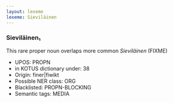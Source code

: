 ```yaml
---
layout: lexeme
lexeme: Sieviläinen
---
```


###  Sieviläinen₁

This rare proper noun overlaps more common *Sieviläinen* (FIXME)
* UPOS:  PROPN
* in KOTUS dictionary under:  38
* Origin:  finer|fiwikt
* Possible NER class:  ORG
* Blacklisted:  PROPN-BLOCKING
* Semantic tags:  MEDIA

